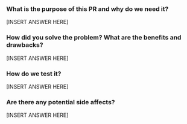 ### What is the purpose of this PR and why do we need it?

[INSERT ANSWER HERE]

### How did you solve the problem? What are the benefits and drawbacks?

[INSERT ANSWER HERE]

### How do we test it?

[INSERT ANSWER HERE]

### Are there any potential side affects?

[INSERT ANSWER HERE]
